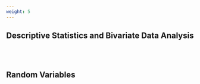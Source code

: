 ```yaml
---
weight: 5
---
```


## Descriptive Statistics and Bivariate Data Analysis
<br><br>

## Random Variables
<br><br>